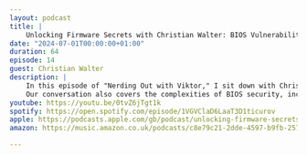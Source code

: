 ```yaml
---
layout: podcast
title: |
    Unlocking Firmware Secrets with Christian Walter: BIOS Vulnerabilities & Security Insights
date: "2024-07-01T00:00:00+01:00"
duration: 64
episode: 14
guest: Christian Walter
description: |
    In this episode of "Nerding Out with Viktor," I sit down with Christian Walter from 9Elements, a top expert in firmware and IT security. With over six years of experience, Christian offers an insightful deep dive into the world of firmware, discussing some of the most critical issues facing the industry today. We kick off with Christian's background, his role at 9Elements leading the firmware development department, and his involvement with ventures like a company focused on firmware testing and the Open Source Firmware Foundation. Christian explains recent high-profile firmware vulnerabilities, such as LogoFail and PixiFail, detailing their technical aspects and broader implications. We discuss the significant security challenges these vulnerabilities present and the urgent need for improved security measures in firmware.
    Our conversation also covers the complexities of BIOS security, including the reuse of code bases across vendors, the challenges in auditing, and the lengthy disclosure periods for firmware vulnerabilities. We delve into the world of Trusted Platform Modules (TPMs), exploring their role in hardware security and recent vulnerabilities, including how attackers could unseal Intel TPMs by reassigning pins from user space. Christian introduces the innovative Firmware CI project at 9Elements, aiming to revolutionize firmware testing and validation through a user-friendly, scalable framework. We also discuss the mission of the Open Source Firmware Foundation and its efforts to advance open-source firmware. Tune in for an enlightening conversation packed with valuable insights for anyone passionate about IT security, hardware, and the future of firmware.
youtube: https://youtu.be/0tvZ6jTgt1k
spotify: https://open.spotify.com/episode/1VGVClaD6LaaT3D1ticurov
apple: https://podcasts.apple.com/gb/podcast/unlocking-firmware-secrets-with-christian-walter-bios/id1722663295?i=1000660736972
amazon: https://music.amazon.co.uk/podcasts/c8e79c21-2dde-4597-b9fb-257ecbc2bf29/episodes/698bf74f-b1a6-4af6-8927-2fc399410dee/nerding-out-with-viktor-unlocking-firmware-secrets-with-christian-walter-bios-vulnerabilities-security-insights

---
```

